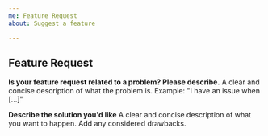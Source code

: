 ```yaml
---
me: Feature Request
about: Suggest a feature

---
```


## Feature Request

**Is your feature request related to a problem? Please describe.**
A clear and concise description of what the problem is. Example: "I have an issue when [...]"

**Describe the solution you'd like**
A clear and concise description of what you want to happen. Add any considered drawbacks.

